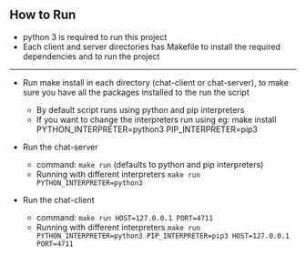 How to Run
------------
* python 3 is required to run this project
* Each client and server directories has Makefile to install the required dependencies and to run the project
------------
* Run make install in each directory (chat-client or chat-server), to make sure you have all the packages installed to the run the script
    * By default script runs using python and pip interpreters
    * If you want to change the interpreters run using eg: make install PYTHON_INTERPRETER=python3 PIP_INTERPRETER=pip3
    
* Run the chat-server
    * command: `make run` (defaults to python and pip interpreters)
    * Running with different interpreters `make run PYTHON_INTERPRETER=python3`
    
* Run the chat-client
    * command: `make run HOST=127.0.0.1 PORT=4711`
    * Running with different interpreters `make run PYTHON_INTERPRETER=python3 PIP_INTERPRETER=pip3 HOST=127.0.0.1 PORT=4711`